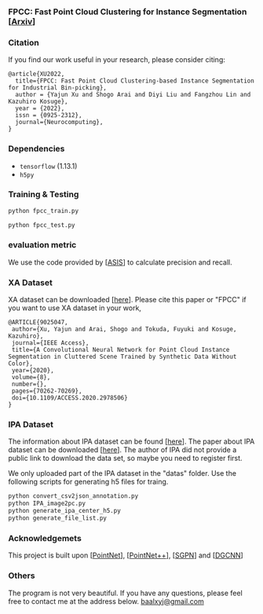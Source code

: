 ### FPCC: Fast Point Cloud Clustering for Instance Segmentation [<a href="https://arxiv.org/pdf/2012.14618.pdf">Arxiv</a>]


### Citation
If you find our work useful in your research, please consider citing:

	@article{XU2022,
	  title={FPCC: Fast Point Cloud Clustering-based Instance Segmentation for Industrial Bin-picking},
	  author = {Yajun Xu and Shogo Arai and Diyi Liu and Fangzhou Lin and Kazuhiro Kosuge},
	  year = {2022},
	  issn = {0925-2312},
	  journal={Neurocomputing},
	}
   
### Dependencies
- `tensorflow` (1.13.1)
- `h5py`

### Training & Testing 


```bash
python fpcc_train.py 
```
```bash
python fpcc_test.py
```
### evaluation metric
We use the code provided by [<a href="https://github.com/WXinlong/ASIS">ASIS</a>] to calculate precision and recall.


### XA Dataset 
XA dataset can be downloaded [<a href="https://drive.google.com/drive/folders/1KCDS8_ZHxav5NZKhBzgEX4srf5xg7vW0?usp=sharing">here</a>].
Please cite this paper or "FPCC" if you want to use XA dataset in your work,

	@ARTICLE{9025047,
	 author={Xu, Yajun and Arai, Shogo and Tokuda, Fuyuki and Kosuge, Kazuhiro},
	 journal={IEEE Access},
	 title={A Convolutional Neural Network for Point Cloud Instance Segmentation in Cluttered Scene Trained by Synthetic Data Without Color},
	 year={2020},
	 volume={8},
	 number={},
	 pages={70262-70269},
	 doi={10.1109/ACCESS.2020.2978506}
	}
### IPA Dataset 
The information about IPA dataset can be found [<a href="https://www.bin-picking.ai/">here</a>].
The paper about IPA dataset can be downloaded [<a href="https://arxiv.org/abs/1912.12125">here</a>].
The author of IPA did not provide a public link to download the data set, so maybe you need to register first.

We only uploaded part of the IPA dataset in the "datas" folder.
Use the following scripts for generating h5 files for traing.
```bash
python convert_csv2json_annotation.py
python IPA_image2pc.py
python generate_ipa_center_h5.py
python generate_file_list.py
```

### Acknowledgemets

This project is built upon [<a href="https://github.com/charlesq34/pointnet">PointNet</a>], [<a href="https://github.com/charlesq34/pointnet2">PointNet++</a>], 
[<a href="https://github.com/laughtervv/SGPN">SGPN</a>] and [<a href="https://github.com/WangYueFt/dgcnn">DGCNN</a>]

### Others
The program is not very beautiful.
If you have any questions, please feel free to contact me at the address below.
baalxyj@gmail.com